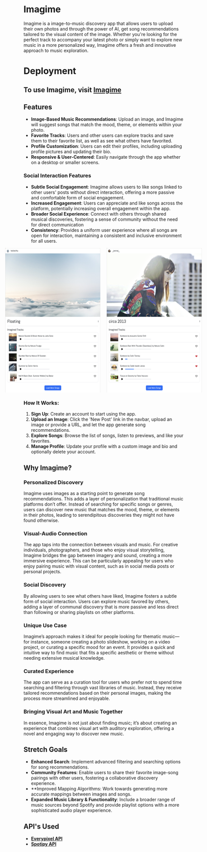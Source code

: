# Imagime

Imagime is a image-to-music discovery app that allows users to upload their own photos and through the power of AI, get song recommendations tailored to the visual content of the image. Whether you're looking for the perfect track to accompany your latest photo or simply want to explore new music in a more personalized way, Imagime offers a fresh and innovative approach to music exploration.

# Deployment

## To use Imagime, visit [Imagime](https://imagime.onrender.com)

## Features

- **Image-Based Music Recommendations**: Upload an image, and Imagime will suggest songs that match the mood, theme, or elements within your photo.
- **Favorite Tracks**: Users and other users can explore tracks and save them to their favorite list, as well as see what others have favorited.
- **Profile Customization**: Users can edit their profiles, including uploading profile pictures and updating their bio.
- **Responsive & User-Centered**: Easily navigate through the app whether on a desktop or smaller screens.

### Social Interaction Features

- **Subtle Social Engagement**: Imagime allows users to like songs linked to other users' posts without direct interaction, offering a more passive and comfortable form of social engagement.
- **Increased Engagement**: Users can appreciate and like songs across the platform, potentially increasing overall engagement within the app.
- **Broader Social Experience**: Connect with others through shared musical discoveries, fostering a sense of community without the need for direct communication
- **Consistency**: Provides a uniform user experience where all songs are open for interaction, maintaining a consistent and inclusive environment for all users.


<div style="display: flex; justify-content: center; gap: 20px;">
  <img src="./static/images/assets/home-anon-img1.png" alt="Home Anon 1" width="300" />
  <img src="./static/images/assets/home-anon-img2.png" alt="Home Anon 2" width="300" />
</div>

### How It Works:

1. **Sign Up**: Create an account to start using the app.
2. **Upload an Image**: Click the 'New Post' link in the navbar, upload an image or provide a URL, and let the app generate song recommendations.
3. **Explore Songs**: Browse the list of songs, listen to previews, and like your favorites.
4. **Manage Profile**: Update your profile with a custom image and bio and optionally delete your account.

## Why Imagime?

### Personalized Discovery
Imagime uses images as a starting point to generate song recommendations. This adds a layer of personalization that traditional music platforms don’t offer. Instead of searching for specific songs or genres, users can discover new music that matches the mood, theme, or elements in their photos, leading to serendipitous discoveries they might not have found otherwise.

### Visual-Audio Connection
The app taps into the connection between visuals and music. For creative individuals, photographers, and those who enjoy visual storytelling, Imagime bridges the gap between imagery and sound, creating a more immersive experience. This can be particularly appealing for users who enjoy pairing music with visual content, such as in social media posts or personal projects.

### Social Discovery
By allowing users to see what others have liked, Imagime fosters a subtle form of social interaction. Users can explore music favored by others, adding a layer of communal discovery that is more passive and less direct than following or sharing playlists on other platforms.

### Unique Use Case
Imagime’s approach makes it ideal for people looking for thematic music—for instance, someone creating a photo slideshow, working on a video project, or curating a specific mood for an event. It provides a quick and intuitive way to find music that fits a specific aesthetic or theme without needing extensive musical knowledge.

### Curated Experience
The app can serve as a curation tool for users who prefer not to spend time searching and filtering through vast libraries of music. Instead, they receive tailored recommendations based on their personal images, making the process more streamlined and enjoyable.

### Bringing Visual Art and Music Together
In essence, Imagime is not just about finding music; it’s about creating an experience that combines visual art with auditory exploration, offering a novel and engaging way to discover new music.

## Stretch Goals

- **Enhanced Search**: Implement advanced filtering and searching options for song recommendations.
- **Community Features**: Enable users to share their favorite image-song pairings with other users, fostering a collaborative discovery experience.
- **Improved Mapping Algorithms: Work towards generating more accurate mappings between images and songs.
- **Expanded Music Library & Functionality**: Include a broader range of music sources beyond Spotify and provide playlist options with a more sophisticated audio player experience.

## API's Used

- **[Everypixel API](https://labs.everypixel.com)**
- **[Spotipy API](https://spotipy.readthedocs.io/en/2.24.0/)**